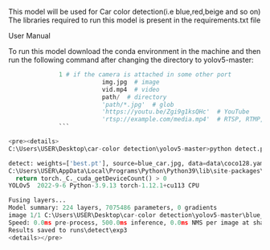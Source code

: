 This model will be used for Car color detection(i.e blue,red,beige and so on)
The libraries required to run this model is present in the requirements.txt file


User Manual

To run this model download the conda environment in the machine and then run the following command after changing the directory to yolov5-master:
```python detect.py --weights best.pt --conf 0.25 --source 0  # webcam
			  1 # if the camera is attached in some other port
                          img.jpg  # image 
                          vid.mp4  # video
                          path/  # directory
                          'path/*.jpg'  # glob
                          'https://youtu.be/Zgi9g1ksQHc'  # YouTube
                          'rtsp://example.com/media.mp4'  # RTSP, RTMP, HTTP stream
			  ```

<pre><details>
C:\Users\USER\Desktop\car-color detection\yolov5-master>python detect.py --source blue_car.jpg --weights best.pt

detect: weights=['best.pt'], source=blue_car.jpg, data=data\coco128.yaml, imgsz=[640, 640], conf_thres=0.25, iou_thres=0.45, max_det=1000, device=, view_img=False, save_txt=False, save_conf=False, save_crop=False, nosave=False, classes=None, agnostic_nms=False, augment=False, visualize=False, update=False, project=runs\detect, name=exp, exist_ok=False, line_thickness=3, hide_labels=False, hide_conf=False, half=False, dnn=False, vid_stride=1
C:\Users\USER\AppData\Local\Programs\Python\Python39\lib\site-packages\torch\cuda\__init__.py:83: UserWarning: CUDA initialization: CUDA driver initialization failed, you might not have a CUDA gpu. (Triggered internally at  C:\actions-runner\_work\pytorch\pytorch\builder\windows\pytorch\c10\cuda\CUDAFunctions.cpp:109.)
  return torch._C._cuda_getDeviceCount() > 0
YOLOv5  2022-9-6 Python-3.9.13 torch-1.12.1+cu113 CPU

Fusing layers...
Model summary: 224 layers, 7075486 parameters, 0 gradients
image 1/1 C:\Users\USER\Desktop\car-color detection\yolov5-master\blue_car.jpg: 544x640 1 blue car, 500.0ms
Speed: 0.0ms pre-process, 500.0ms inference, 0.0ms NMS per image at shape (1, 3, 640, 640)
Results saved to runs\detect\exp3
<details></pre>
